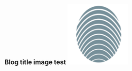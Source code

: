 ## Blog title image test <img src="https://github.com/VirtuallyRichmond/virtuallyrichmond.github.io/blob/main/test.png" alt="Testing test image.">
